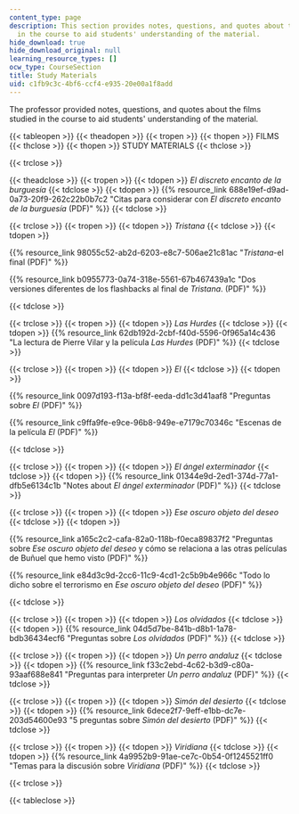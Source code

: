 ```yaml
---
content_type: page
description: This section provides notes, questions, and quotes about the films studied
  in the course to aid students' understanding of the material.
hide_download: true
hide_download_original: null
learning_resource_types: []
ocw_type: CourseSection
title: Study Materials
uid: c1fb9c3c-4bf6-ccf4-e935-20e00a1f8add
---
```


The professor provided notes, questions, and quotes about the films studied in the course to aid students' understanding of the material.

{{< tableopen >}}
{{< theadopen >}}
{{< tropen >}}
{{< thopen >}}
FILMS
{{< thclose >}}
{{< thopen >}}
STUDY MATERIALS
{{< thclose >}}

{{< trclose >}}

{{< theadclose >}}
{{< tropen >}}
{{< tdopen >}}
_El discreto encanto de la burguesía_
{{< tdclose >}}
{{< tdopen >}}
{{% resource_link 688e19ef-d9ad-0a73-20f9-262c22b0b7c2 "Citas para considerar con _El discreto encanto de la burguesía_ (PDF)" %}}
{{< tdclose >}}

{{< trclose >}}
{{< tropen >}}
{{< tdopen >}}
_Tristana_
{{< tdclose >}}
{{< tdopen >}}


{{% resource_link 98055c52-ab2d-6203-e8c7-506ae21c81ac "_Tristana_\-el final (PDF)" %}}

{{% resource_link b0955773-0a74-318e-5561-67b467439a1c "Dos versiones diferentes de los flashbacks al final de _Tristana_. (PDF)" %}}


{{< tdclose >}}

{{< trclose >}}
{{< tropen >}}
{{< tdopen >}}
_Las Hurdes_
{{< tdclose >}}
{{< tdopen >}}
{{% resource_link 62db192d-2cbf-f40d-5596-0f965a14c436 "La lectura de Pierre Vilar y la película _Las Hurdes_ (PDF)" %}}
{{< tdclose >}}

{{< trclose >}}
{{< tropen >}}
{{< tdopen >}}
_El_
{{< tdclose >}}
{{< tdopen >}}


{{% resource_link 0097d193-f13a-bf8f-eeda-dd1c3d41aaf8 "Preguntas sobre _El_ (PDF)" %}}

{{% resource_link c9ffa9fe-e9ce-96b8-949e-e7179c70346c "Escenas de la película _El_ (PDF)" %}}


{{< tdclose >}}

{{< trclose >}}
{{< tropen >}}
{{< tdopen >}}
_El ángel exterminador_
{{< tdclose >}}
{{< tdopen >}}
{{% resource_link 01344e9d-2ed1-374d-77a1-dfb5e6134c1b "Notes about _El ángel exterminador_ (PDF)" %}}
{{< tdclose >}}

{{< trclose >}}
{{< tropen >}}
{{< tdopen >}}
_Ese oscuro objeto del deseo_
{{< tdclose >}}
{{< tdopen >}}


{{% resource_link a165c2c2-cafa-82a0-118b-f0eca89837f2 "Preguntas sobre _Ese oscuro objeto del deseo_ y cómo se relaciona a las otras películas de Buñuel que hemo visto (PDF)" %}}

{{% resource_link e84d3c9d-2cc6-11c9-4cd1-2c5b9b4e966c "Todo lo dicho sobre el terrorismo en _Ese oscuro objeto del deseo_ (PDF)" %}}


{{< tdclose >}}

{{< trclose >}}
{{< tropen >}}
{{< tdopen >}}
_Los olvidados_
{{< tdclose >}}
{{< tdopen >}}
{{% resource_link 04d5d7be-841b-d8b1-1a78-bdb36434ecf6 "Preguntas sobre _Los olvidados_ (PDF)" %}}
{{< tdclose >}}

{{< trclose >}}
{{< tropen >}}
{{< tdopen >}}
_Un perro andaluz_
{{< tdclose >}}
{{< tdopen >}}
{{% resource_link f33c2ebd-4c62-b3d9-c80a-93aaf688e841 "Preguntas para interpreter _Un perro andaluz_ (PDF)" %}}
{{< tdclose >}}

{{< trclose >}}
{{< tropen >}}
{{< tdopen >}}
_Simón del desierto_
{{< tdclose >}}
{{< tdopen >}}
{{% resource_link 6dece2f7-9eff-e1bb-dc7e-203d54600e93 "5 preguntas sobre _Simón del desierto_ (PDF)" %}}
{{< tdclose >}}

{{< trclose >}}
{{< tropen >}}
{{< tdopen >}}
_Viridiana_
{{< tdclose >}}
{{< tdopen >}}
{{% resource_link 4a9952b9-91ae-ce7c-0b54-0f1245521ff0 "Temas para la discusión sobre _Viridiana_ (PDF)" %}}
{{< tdclose >}}

{{< trclose >}}

{{< tableclose >}}